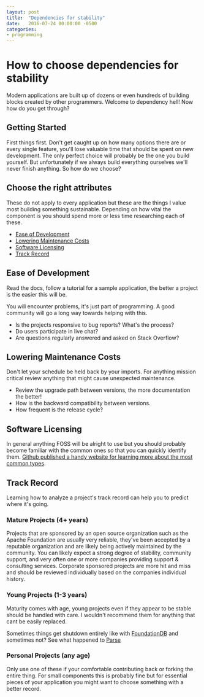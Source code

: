 ```yaml
---
layout: post
title:  "Dependencies for stability"
date:   2016-07-24 00:00:00 -0500
categories:
- programming
---
```


# How to choose dependencies for stability
Modern applications are built up of dozens or even hundreds of building blocks created by other programmers. Welcome to dependency hell! Now how do you get through?
<!--more-->

## Getting Started
First things first. Don't get caught up on how many options there are or every single feature, you'll lose valuable time that should be spent on new development. The only perfect choice will probably be the one you build yourself. But unfortunately if we always build everything ourselves we'll never finish anything. So how do we choose?

## Choose the right attributes
These do not apply to every application but these are the things I value most building something sustainable. Depending on how vital the component is you should spend more or less time researching each of these.

- [Ease of Development](#ease)
- [Lowering Maintenance Costs](#maintenance)
- [Software Licensing](#license)
- [Track Record](#track)

## <a name="ease">Ease of Development</a>
Read the docs, follow a tutorial for a sample application, the better a project is the easier this will be.

You will encounter problems, it's just part of programming. A good community will go a long way towards helping with this.

- Is the projects responsive to bug reports? What's the process?
- Do users participate in live chat?
- Are questions regularly answered and asked on Stack Overflow?

## <a name="maintenance">Lowering Maintenance Costs</a>
Don't let your schedule be held back by your imports. For anything mission critical review anything that might cause unexpected maintenance.

- Review the upgrade path between versions, the more documentation the better!
- How is the backward compatibility between versions.
- How frequent is the release cycle?

## <a name="license">Software Licensing</a>
In general anything FOSS will be alright to use but you should probably become familiar with the common ones so that you can quickly identify them. [Github published a handy website for learning more about the most common types](http://choosealicense.com/).

## <a name="track">Track Record</a>
Learning how to analyze a project's track record can help you to predict where it's going.

### Mature Projects (4+ years)
Projects that are sponsored by an open source organization such as the Apache Foundation are usually very reliable, they've been accepted by a reputable organization and are likely being actively maintained by the community. You can likely expect a strong degree of stability, community support, and very often one or more companies providing support & consulting services. Corporate sponsored projects are more hit and miss and should be reviewed individually based on the companies individual history.

### Young Projects (1-3 years)
Maturity comes with age, young projects even if they appear to be stable should be handled with care. I wouldn't recommend them for anything that cant be easily replaced.

Sometimes things get shutdown entirely like with [FoundationDB](https://techcrunch.com/2015/03/24/apple-acquires-durable-database-company-foundationdb/) and sometimes not? See what happened to [Parse](http://blog.parse.com/announcements/moving-on/)

### Personal Projects (any age)
Only use one of these if your comfortable contributing back or forking the entire thing. For small components this is probably fine but for essential pieces of your application you might want to choose something with a better record.
